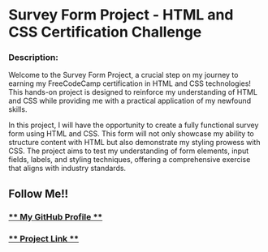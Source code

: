 # Survey Form Project - HTML and CSS Certification Challenge

### Description:

Welcome to the Survey Form Project, a crucial step on my journey to earning my FreeCodeCamp certification in HTML and CSS technologies! This hands-on project is designed to reinforce my understanding of HTML and CSS while providing me with a practical application of my newfound skills.

In this project, I will have the opportunity to create a fully functional survey form using HTML and CSS. This form will not only showcase my ability to structure content with HTML but also demonstrate my styling prowess with CSS. The project aims to test my understanding of form elements, input fields, labels, and styling techniques, offering a comprehensive exercise that aligns with industry standards.

## Follow Me!!

### [** My GitHub Profile **](https://github.com/luisfvp)
### [** Project Link **](https://github.com/luisfvp/fcc_survey_form)





